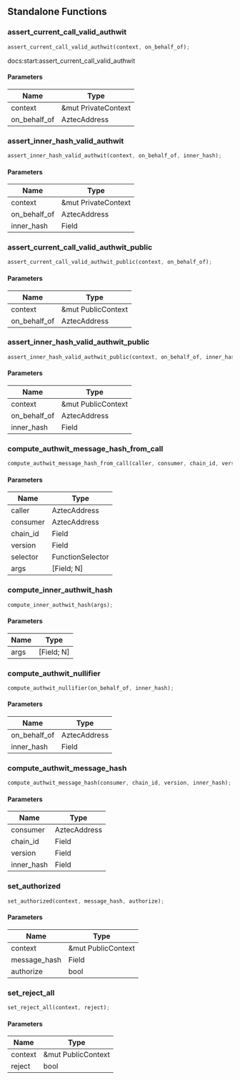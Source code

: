 ## Standalone Functions

### assert_current_call_valid_authwit

```rust
assert_current_call_valid_authwit(context, on_behalf_of);
```

docs:start:assert_current_call_valid_authwit

#### Parameters
| Name | Type |
| --- | --- |
| context | &mut PrivateContext |
| on_behalf_of | AztecAddress |

### assert_inner_hash_valid_authwit

```rust
assert_inner_hash_valid_authwit(context, on_behalf_of, inner_hash);
```

#### Parameters
| Name | Type |
| --- | --- |
| context | &mut PrivateContext |
| on_behalf_of | AztecAddress |
| inner_hash | Field |

### assert_current_call_valid_authwit_public

```rust
assert_current_call_valid_authwit_public(context, on_behalf_of);
```

#### Parameters
| Name | Type |
| --- | --- |
| context | &mut PublicContext |
| on_behalf_of | AztecAddress |

### assert_inner_hash_valid_authwit_public

```rust
assert_inner_hash_valid_authwit_public(context, on_behalf_of, inner_hash);
```

#### Parameters
| Name | Type |
| --- | --- |
| context | &mut PublicContext |
| on_behalf_of | AztecAddress |
| inner_hash | Field |

### compute_authwit_message_hash_from_call

```rust
compute_authwit_message_hash_from_call(caller, consumer, chain_id, version, selector, args);
```

#### Parameters
| Name | Type |
| --- | --- |
| caller | AztecAddress |
| consumer | AztecAddress |
| chain_id | Field |
| version | Field |
| selector | FunctionSelector |
| args | [Field; N] |

### compute_inner_authwit_hash

```rust
compute_inner_authwit_hash(args);
```

#### Parameters
| Name | Type |
| --- | --- |
| args | [Field; N] |

### compute_authwit_nullifier

```rust
compute_authwit_nullifier(on_behalf_of, inner_hash);
```

#### Parameters
| Name | Type |
| --- | --- |
| on_behalf_of | AztecAddress |
| inner_hash | Field |

### compute_authwit_message_hash

```rust
compute_authwit_message_hash(consumer, chain_id, version, inner_hash);
```

#### Parameters
| Name | Type |
| --- | --- |
| consumer | AztecAddress |
| chain_id | Field |
| version | Field |
| inner_hash | Field |

### set_authorized

```rust
set_authorized(context, message_hash, authorize);
```

#### Parameters
| Name | Type |
| --- | --- |
| context | &mut PublicContext |
| message_hash | Field |
| authorize | bool |

### set_reject_all

```rust
set_reject_all(context, reject);
```

#### Parameters
| Name | Type |
| --- | --- |
| context | &mut PublicContext |
| reject | bool |

